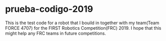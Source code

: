 # prueba-codigo-2019
This is the test code for a robot that I bouild in together with my team(Team FORCE 4707) for the FIRST Robotics Competition(FRC) 2019. I hope that this might help any FRC teams in future competitions.

